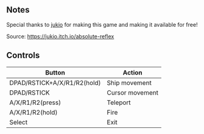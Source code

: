 ## Notes

Special thanks to [jukio](https://jukio.itch.io/) for making this game and making it available for free!

Source: https://jukio.itch.io/absolute-reflex

## Controls

| Button | Action |
|--|--|
|DPAD/RSTICK+A/X/R1/R2(hold)|Ship movement|
|DPAD/RSTICK|Cursor movement|
|A/X/R1/R2(press)|Teleport|
|A/X/R1/R2(hold)|Fire|
|Select|Exit|
